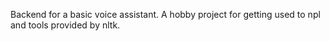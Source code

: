 Backend for a basic voice assistant. A hobby project for getting used to npl and tools provided by nltk.
